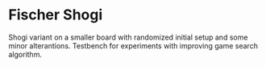 # Fischer Shogi

Shogi variant on a smaller board with randomized initial setup and some
minor alterantions. Testbench for experiments with improving game search
algorithm.
